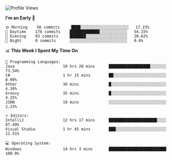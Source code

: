 <!--START_SECTION:waka-->
![Profile Views](http://img.shields.io/badge/Profile%20Views-50-blue)

**I'm an Early 🐤** 

```text
🌞 Morning    56 commits     ████░░░░░░░░░░░░░░░░░░░░░   17.23% 
🌆 Daytime    176 commits    █████████████░░░░░░░░░░░░   54.15% 
🌃 Evening    93 commits     ███████░░░░░░░░░░░░░░░░░░   28.62% 
🌙 Night      0 commits      ░░░░░░░░░░░░░░░░░░░░░░░░░   0.0%

```


📊 **This Week I Spent My Time On** 

```text
💬 Programming Languages: 
Java                     10 hrs 20 mins      ██████████████████░░░░░░░   73.54% 
C#                       1 hr 15 mins        ██░░░░░░░░░░░░░░░░░░░░░░░   8.99% 
Other                    36 mins             █░░░░░░░░░░░░░░░░░░░░░░░░   4.39% 
Groovy                   35 mins             █░░░░░░░░░░░░░░░░░░░░░░░░   4.25% 
JSON                     19 mins             ░░░░░░░░░░░░░░░░░░░░░░░░░   2.33%

🔥 Editors: 
IntelliJ                 12 hrs 17 mins      █████████████████████░░░░   87.49% 
Visual Studio            1 hr 45 mins        ███░░░░░░░░░░░░░░░░░░░░░░   12.51%

💻 Operating System: 
Windows                  14 hrs 3 mins       █████████████████████████   100.0%

```


<!--END_SECTION:waka-->
